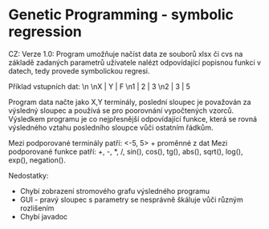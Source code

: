 # Genetic Programming - symbolic regression

CZ:
Verze 1.0:
Program umožňuje načíst data ze souborů xlsx či cvs na základě zadaných parametrů uživatele nalézt odpovídající popisnou funkci v datech, tedy provede symbolickou regresi.

Příklad vstupních dat: \n
\nX | Y | F
\n1 | 2 | 3
\n2 | 3 | 5

Program data načte jako X,Y terminály, poslední sloupec je považován za výsledný sloupec a používá se pro poorovnání vypočtených vzorců.
Výsledkem programu je co nejpřesnější odpovídající funkce, která se rovná výsledného vztahu posledního sloupce vůči ostatním řádkům.



Mezi podporované terminály patří:
<-5, 5> + proměnné z dat
Mezi podporované funkce patří:
+, -, *, /, sin(), cos(), tg(), abs(), sqrt(), log(), exp(), negation().




Nedostatky:
 - Chybí zobrazení stromového grafu výsledného programu
 - GUI - pravý sloupec s parametry se nesprávně škáluje vůči různým rozlišením
 - Chybí javadoc

